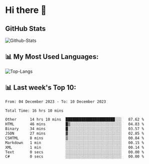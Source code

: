 # Hi there 👋

## GitHub Stats
![Github-Stats](https://github-readme-stats-sigma-five.vercel.app/api?username=ltorson&show_icons=true&theme=radical&count_private=true)

## 📊 My Most Used Languages:
![Top-Langs](https://github-readme-stats-sigma-five.vercel.app/api/top-langs/?username=LTorson&layout=compact&langs_count=10)

## 📊 Last week's Top 10:
<!--START_SECTION:waka-->

```txt
From: 04 December 2023 - To: 10 December 2023

Total Time: 16 hrs 10 mins

Other      14 hrs 10 mins  ██████████████████████░░░   87.62 %
HTML       46 mins         █▒░░░░░░░░░░░░░░░░░░░░░░░   04.83 %
Binary     34 mins         █░░░░░░░░░░░░░░░░░░░░░░░░   03.57 %
JSON       27 mins         ▓░░░░░░░░░░░░░░░░░░░░░░░░   02.85 %
CSHTML     8 mins          ▒░░░░░░░░░░░░░░░░░░░░░░░░   00.84 %
Markdown   1 min           ░░░░░░░░░░░░░░░░░░░░░░░░░   00.15 %
XML        1 min           ░░░░░░░░░░░░░░░░░░░░░░░░░   00.14 %
Text       0 secs          ░░░░░░░░░░░░░░░░░░░░░░░░░   00.00 %
C#         0 secs          ░░░░░░░░░░░░░░░░░░░░░░░░░   00.00 %
```

<!--END_SECTION:waka-->
